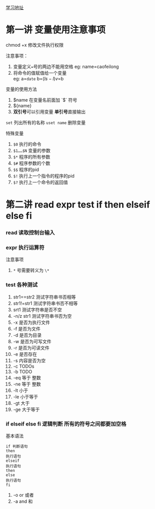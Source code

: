 


[学习地址](https://edu.aliyun.com/course/155?spm=5176.10731542.0.0.319d1ac2oWOz4L)

# 第一讲  变量使用注意事项

chmod +x   修改文件执行权限

注意事项：

1. 变量定义`=`号的两边不能用空格  eg: name=caofeilong
2. 将命令的值赋值给一个变量   
eg: 
    a=`date`
    b=$(ls -l)   v=$b



变量的使用方法
1.  $name  在变量名前面加 `$` 符号
2.  ${name}
3.  **双引号**可以引用变量 **单引号**直接输出


`set` 列出所有的名称
`uset name` 删除变量

特殊变量

1.  `$0`  执行的命令
2.  `$1……$N` 变量的参数
3.  `$*` 程序的所有参数
4.  `$#` 程序参数的个数
5.  `$$`  程序的pid
6.  `$!`  执行上一个指令的程序的pid
7.  `$?`  执行上一个命令的返回值

# 第二讲  read  expr  test if then elseif   else  fi

### read 读取控制台输入

### expr 执行运算符

注意事项

1.  `*` 号需要转义为 `\*`


### test  各种测试

1.  str1==str2 测试字符串书否相等
2.  str1!=str1 测试字符串书否不相等
3.  srt1 测试字符串是否不空
4.  -n/z  str1 测试字符串书否为空
1.  -x 是否为执行文件
2.  -f 是否为文件
3.  -d 是否为目录
4.  -w 是否为可写文件
5.  -r 是否为可读文件
6.  -e 是否存在
7.  -s 内容是否为空
7.  -c TODOs
7.  -b TODO
6.  -eq  等于 整数
6.  -ne  等于 整数
7.  -lt  小于
8.  -le 小于等于
9.  -gt 大于
10. -ge 大于等于

### if elseif  else fi  逻辑判断 所有的符号之间都要加空格

基本语法

```
if 判断语句  
then  
执行语句  
elseif  
执行语句  
then  
else  
执行语句  
fi  
```


1.  -o  or 或者
2.  -a  and 和

